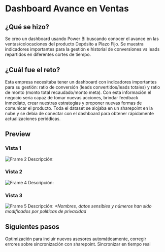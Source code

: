 # Dashboard Avance en Ventas

## **¿Qué se hizo?** 
Se creo un dashboard usando Power Bi buscando conocer el avance en las ventas/colocaciones del producto Depósito a Plazo Fijo. Se muestra indicadores importantes para la gestión e historial de conversiones vs leads repartidos en diferentes cortes de tiempo.
## **¿Cuál fue el reto?**
Esta empresa necesitaba tener un dashboard con indicadores importantes para su gestión: ratio de conversión (leads convertidos/leads totales) y ratio de monto (monto total recaudado/monto meta). Con esta información el negocio sería capaz de tomar nuevas acciones, brindar feedback inmediato, crear nuestras estrategias y proponer nuevas formas de comunicar el producto. Toda el dataset se alojaba en un sharepoint en la nube y se debía de conectar con el dashboard para obtener rápidamente actualizaciones periódicas.
## **Preview**
### Vista 1
![Frame 2](https://github.com/renzo-plasencia/dashboard-ventas-avance/assets/148007927/653001cc-6a9c-4f4d-92a5-b6ad7b7ea215)
Descripción: 

### Vista 2
![Frame 4](https://github.com/renzo-plasencia/dashboard-ventas-avance/assets/148007927/42b5067e-eae9-480d-90ef-a3f33be47980)
Descripción: 

### Vista 3
![Frame 5](https://github.com/renzo-plasencia/dashboard-ventas-avance/assets/148007927/ac66f541-a901-4472-96f6-253b83b1c709)
Descripción: 
_*Nombres, datos sensibles y números han sido modificados por políticas de privacidad_

## **Siguientes pasos**
Optimización para incluir nuevos asesores automáticamente, corregir errores sobre sincronización con sharepoint.
Sincronizar en tiempo real
